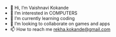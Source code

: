 - 👋 Hi, I’m Vaishnavi Kokande
- 👀 I’m interested in COMPUTERS
- 🌱 I’m currently learning coding
- 💞️ I’m looking to collaborate on games and apps
- 📫 How to reach me rekha.kokande@gmail.com

<!---
VaishnaviKokande/Avi is a ✨ special ✨ repository because its `README.md` (this file) appears on your GitHub profile.
You can click the Preview link to take a look at your changes.
--->

